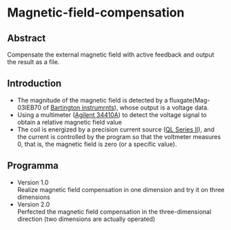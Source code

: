 # Magnetic-field-compensation
## Abstract
Compensate the external magnetic field with active feedback and output the result as a file.
## Introduction
- The magnitude of the magnetic field is detected by a fluxgate(Mag-03IEB70 of [Bartington instrumrnts](https://www.bartington.com)), whose output is a voltage data.
- Using a multimeter ([Agilent 34410A](https://github.com/XiaobudianChen/Magnetic-field-compensation/blob/master/34410A_11A_SCPI_Reference.chm)) to detect the voltage signal to obtain a relative magnetic field value
- The coil is energized by a precision current source ([QL Series II](https://github.com/XiaobudianChen/Magnetic-field-compensation/blob/master/QL%20Series%20II%20-%20Instruction%20Manual%20-%20Iss%208.pdf)), and the current is controlled by the program so that the voltmeter measures 0, that is, the magnetic field is zero (or a specific value).
## Programma
- Version 1.0  
Realize magnetic field compensation in one dimension and try it on three dimensions  
- Version 2.0  
Perfected the magnetic field compensation in the three-dimensional direction (two dimensions are actually operated)
